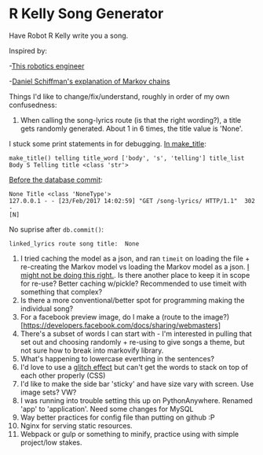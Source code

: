 # R Kelly Song Generator

Have Robot R Kelly write you a song. 

Inspired by:

-[This robotics engineer](https://www.youtube.com/watch?v=20EfiLHG9aY)

-[Daniel Schiffman's explanation of Markov chains](https://www.youtube.com/watch?v=eGFJ8vugIWA)

Things I'd like to change/fix/understand, roughly in order of my own confusedness:

1. When calling the song-lyrics route (is that the right wording?), a title gets randomly generated. About 1 in 6 times, the title value is 'None'. 
 
 I stuck some print statements in for debugging. [In make_title](https://github.com/hanhanhan/robot_rkelly/blob/master/app/main/views.py#L64):

 ```
 make_title() telling title_word ['body', 's', 'telling'] title_list Body S Telling title <class 'str'>
 ```

 [Before the database commit](https://github.com/hanhanhan/robot_rkelly/blob/master/app/main/views.py#L79):

 ```
 None Title <class 'NoneType'>
 127.0.0.1 - - [23/Feb/2017 14:02:59] "GET /song-lyrics/ HTTP/1.1"  302 - 
 [N]
 ```

 No suprise after `db.commit()`:

 ```
 linked_lyrics route song title:  None
 ```

1. I tried caching the model as a json, and ran `timeit` on loading the file + re-creating the Markov model vs loading the Markov model as a json. [I might not be doing this right.](https://github.com/hanhanhan/robot_rkelly/blob/master/timeit_test.py). Is there another place to keep it in scope for re-use? Better caching w/pickle? Recommended to use timeit with something that complex?
1. Is there a more conventional/better spot for programming making the individual song?
2. For a facebook preview image, do I make a (route to the image?)[https://developers.facebook.com/docs/sharing/webmasters]
3. There's a subset of words I can start with - I'm interested in pulling that set out and choosing randomly + re-using to give songs a theme, but not sure how to break into markovify library.
4. What's happening to lowercase everthing in the sentences?
3. I'd love to use a [glitch effect](https://css-tricks.com/glitch-effect-text-images-svg/) but can't get the words to stack on top of each other properly (CSS)
3. I'd like to make the side bar 'sticky' and have size vary with screen. Use image sets? VW? 
4. I was running into trouble setting this up on PythonAnywhere. Renamed 'app' to 'application'. Need some changes for MySQL
5. Way better practices for config file than putting on github :P
6. Nginx for serving static resources.
7. Webpack or gulp or something to minify, practice using with simple project/low stakes.


